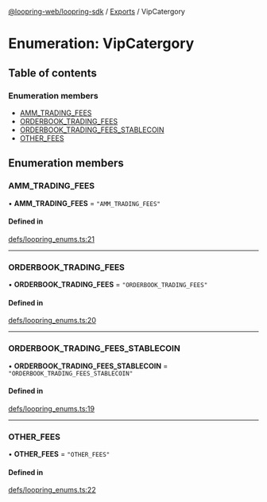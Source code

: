 [@loopring-web/loopring-sdk](../README.md) / [Exports](../modules.md) / VipCatergory

# Enumeration: VipCatergory

## Table of contents

### Enumeration members

- [AMM\_TRADING\_FEES](VipCatergory.md#amm_trading_fees)
- [ORDERBOOK\_TRADING\_FEES](VipCatergory.md#orderbook_trading_fees)
- [ORDERBOOK\_TRADING\_FEES\_STABLECOIN](VipCatergory.md#orderbook_trading_fees_stablecoin)
- [OTHER\_FEES](VipCatergory.md#other_fees)

## Enumeration members

### AMM\_TRADING\_FEES

• **AMM\_TRADING\_FEES** = `"AMM_TRADING_FEES"`

#### Defined in

[defs/loopring_enums.ts:21](https://github.com/Loopring/loopring_sdk/blob/1d20f38/src/defs/loopring_enums.ts#L21)

___

### ORDERBOOK\_TRADING\_FEES

• **ORDERBOOK\_TRADING\_FEES** = `"ORDERBOOK_TRADING_FEES"`

#### Defined in

[defs/loopring_enums.ts:20](https://github.com/Loopring/loopring_sdk/blob/1d20f38/src/defs/loopring_enums.ts#L20)

___

### ORDERBOOK\_TRADING\_FEES\_STABLECOIN

• **ORDERBOOK\_TRADING\_FEES\_STABLECOIN** = `"ORDERBOOK_TRADING_FEES_STABLECOIN"`

#### Defined in

[defs/loopring_enums.ts:19](https://github.com/Loopring/loopring_sdk/blob/1d20f38/src/defs/loopring_enums.ts#L19)

___

### OTHER\_FEES

• **OTHER\_FEES** = `"OTHER_FEES"`

#### Defined in

[defs/loopring_enums.ts:22](https://github.com/Loopring/loopring_sdk/blob/1d20f38/src/defs/loopring_enums.ts#L22)
